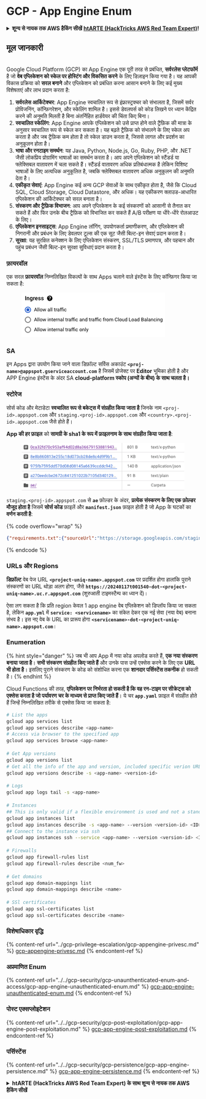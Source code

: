 # GCP - App Engine Enum

<details>

<summary><strong>शून्य से नायक तक AWS हैकिंग सीखें</strong> <a href="https://training.hacktricks.xyz/courses/arte"><strong>htARTE (HackTricks AWS Red Team Expert)</strong></a><strong>!</strong></summary>

HackTricks का समर्थन करने के अन्य तरीके:

* यदि आप चाहते हैं कि आपकी **कंपनी का विज्ञापन HackTricks में दिखाई दे** या **HackTricks को PDF में डाउनलोड करें**, तो [**सब्सक्रिप्शन प्लान्स**](https://github.com/sponsors/carlospolop) देखें!
* [**आधिकारिक PEASS & HackTricks स्वैग**](https://peass.creator-spring.com) प्राप्त करें
* [**The PEASS Family**](https://opensea.io/collection/the-peass-family) की खोज करें, हमारे विशेष [**NFTs**](https://opensea.io/collection/the-peass-family) का संग्रह
* 💬 [**Discord group**](https://discord.gg/hRep4RUj7f) में **शामिल हों** या [**telegram group**](https://t.me/peass) में या **Twitter** पर मुझे 🐦 [**@carlospolopm**](https://twitter.com/carlospolopm) **का अनुसरण करें**.
* **HackTricks** के [**github repos**](https://github.com/carlospolop/hacktricks) और [**HackTricks Cloud**](https://github.com/carlospolop/hacktricks-cloud) में PRs सबमिट करके अपनी हैकिंग ट्रिक्स साझा करें.

</details>

## मूल जानकारी <a href="#reviewing-app-engine-configurations" id="reviewing-app-engine-configurations"></a>

\
Google Cloud Platform (GCP) का App Engine एक पूरी तरह से प्रबंधित, **सर्वरलेस प्लेटफॉर्म** है जो **वेब एप्लिकेशन को स्केल पर होस्टिंग और विकसित करने** के लिए डिज़ाइन किया गया है। यह आपकी विकास प्रक्रिया को **सरल बनाने** और एप्लिकेशन को प्रबंधित करना आसान बनाने के लिए कई मुख्य विशेषताएं और लाभ प्रदान करता है:

1. **सर्वरलेस आर्किटेक्चर**: App Engine स्वचालित रूप से इंफ्रास्ट्रक्चर को संभालता है, जिसमें सर्वर प्रोविजनिंग, कॉन्फ़िगरेशन, और स्केलिंग शामिल है। इससे डेवलपर्स को कोड लिखने पर ध्यान केंद्रित करने की अनुमति मिलती है बिना अंतर्निहित हार्डवेयर की चिंता किए बिना।
2. **स्वचालित स्केलिंग**: App Engine आपके एप्लिकेशन को उसे प्राप्त होने वाले ट्रैफ़िक की मात्रा के अनुसार स्वचालित रूप से स्केल कर सकता है। यह बढ़ते ट्रैफ़िक को संभालने के लिए स्केल अप करता है और जब ट्रैफ़िक कम होता है तो स्केल डाउन करता है, जिससे लागत और प्रदर्शन का अनुकूलन होता है।
3. **भाषा और रनटाइम समर्थन**: यह Java, Python, Node.js, Go, Ruby, PHP, और .NET जैसी लोकप्रिय प्रोग्रामिंग भाषाओं का समर्थन करता है। आप अपने एप्लिकेशन को स्टैंडर्ड या फ्लेक्सिबल वातावरण में चला सकते हैं। स्टैंडर्ड वातावरण अधिक प्रतिबंधात्मक है लेकिन विशिष्ट भाषाओं के लिए अत्यधिक अनुकूलित है, जबकि फ्लेक्सिबल वातावरण अधिक अनुकूलन की अनुमति देता है।
4. **एकीकृत सेवाएं**: App Engine कई अन्य GCP सेवाओं के साथ एकीकृत होता है, जैसे कि Cloud SQL, Cloud Storage, Cloud Datastore, और अधिक। यह एकीकरण क्लाउड-आधारित एप्लिकेशन की आर्किटेक्चर को सरल बनाता है।
5. **संस्करण और ट्रैफ़िक विभाजन**: आप अपने एप्लिकेशन के कई संस्करणों को आसानी से तैनात कर सकते हैं और फिर उनके बीच ट्रैफ़िक को विभाजित कर सकते हैं A/B परीक्षण या धीरे-धीरे रोलआउट के लिए।
6. **एप्लिकेशन इनसाइट्स**: App Engine लॉगिंग, उपयोगकर्ता प्रमाणीकरण, और एप्लिकेशन की निगरानी और प्रबंधन के लिए डेवलपर टूल्स की एक सूट जैसी बिल्ट-इन सेवाएं प्रदान करता है।
7. **सुरक्षा**: यह सुरक्षित कनेक्शन के लिए एप्लिकेशन संस्करण, SSL/TLS प्रमाणपत्र, और पहचान और पहुंच प्रबंधन जैसी बिल्ट-इन सुरक्षा सुविधाएं प्रदान करता है।

### फ़ायरवॉल

एक सरल **फ़ायरवॉल** निम्नलिखित विकल्पों के साथ Apps चलाने वाले इंस्टेंस के लिए कॉन्फ़िगर किया जा सकता है:

<figure><img src="../../../.gitbook/assets/image (3) (1) (2).png" alt=""><figcaption></figcaption></figure>

### SA

इन Apps द्वारा उपयोग किया जाने वाला डिफ़ॉल्ट सर्विस अकाउंट **`<proj-name>@appspot.gserviceaccount.com`** है जिसमें प्रोजेक्ट पर **Editor** भूमिका होती है और APP Engine इंस्टेंस के अंदर SA **cloud-platform स्कोप (अन्यों के बीच) के साथ चलता है।**

### स्टोरेज

सोर्स कोड और मेटाडेटा **स्वचालित रूप से बकेट्स में संग्रहीत किया जाता है** जिनके नाम `<proj-id>.appspot.com` और `staging.<proj-id>.appspot.com` और `<country>.<proj-id>.appspot.com`&#x20; जैसे होते हैं।

**App की हर फ़ाइल** को **सामग्री के sha1 के रूप में फ़ाइलनाम के साथ संग्रहीत किया जाता है**:

<figure><img src="../../../.gitbook/assets/image (4) (6).png" alt=""><figcaption></figcaption></figure>

`staging.<proj-id>.appspot.com` से **`ae`** फ़ोल्डर के अंदर, **प्रत्येक संस्करण के लिए एक फ़ोल्डर मौजूद होता है** जिसमें **सोर्स कोड** फ़ाइलें और **`manifest.json`** फ़ाइल होती है जो App के घटकों का **वर्णन करती है**:

{% code overflow="wrap" %}
```json
{"requirements.txt":{"sourceUrl":"https://storage.googleapis.com/staging.onboarding-host-98efbf97812843.appspot.com/a270eedcbe2672c841251022b7105d340129d108","sha1Sum":"a270eedc_be2672c8_41251022_b7105d34_0129d108"},"main_test.py":{"sourceUrl":"https://storage.googleapis.com/staging.onboarding-host-98efbf97812843.appspot.com/0ca32fd70c953af94d02d8a36679153881943f32","sha1Sum":"0ca32fd7_0c953af9_4d02d8a ...
```
{% endcode %}

### URLs और Regions

**डिफ़ॉल्ट** वेब पेज URL **`<project-uniq-name>.appspot.com`** पर प्रदर्शित होगा हालांकि पुराने संस्करणों का URL थोड़ा अलग होगा, जैसे **`https://20240117t001540-dot-<project-uniq-name>.uc.r.appspot.com`** (शुरुआती टाइमस्टैम्प का ध्यान दें)।

ऐसा लग सकता है कि प्रति region केवल 1 app engine वेब एप्लिकेशन को डिप्लॉय किया जा सकता है, लेकिन **`app.yml`** में **`service: <servicename>`** का संकेत देकर एक नई सेवा (नया वेब) बनाना संभव है। इस नए वेब के URL का प्रारूप होगा **`<servicename>-dot-<project-uniq-name>.appspot.com`**।

### Enumeration

{% hint style="danger" %}
जब भी आप App में नया कोड अपलोड करते हैं, **एक नया संस्करण बनाया जाता है**। **सभी संस्करण संग्रहीत किए जाते हैं** और उनके पास उन्हें एक्सेस करने के लिए एक **URL भी होता है**। इसलिए पुराने संस्करण के कोड को संशोधित करना एक **शानदार पर्सिस्टेंस तकनीक** हो सकती है।
{% endhint %}

Cloud Functions की तरह, **एप्लिकेशन पर निर्भरता हो सकती है कि वह रन-टाइम पर सीक्रेट्स को एक्सेस करता है जो पर्यावरण चर के माध्यम से प्राप्त किए जाते हैं**। ये चर **`app.yaml`** फ़ाइल में संग्रहीत होते हैं जिन्हें निम्नलिखित तरीके से एक्सेस किया जा सकता है:
```bash
# List the apps
gcloud app services list
gcloud app services describe <app-name>
# Access via browser to the specified app
gcloud app services browse <app-name>

# Get App versions
gcloud app versions list
# Get all the info of the app and version, included specific verion URL and the env
gcloud app versions describe -s <app-name> <version-id>

# Logs
gcloud app logs tail -s <app-name>

# Instances
## This is only valid if a flexible environment is used and not a standard one
gcloud app instances list
gcloud app instances describe -s <app-name> --version <version-id> <ID>
## Connect to the instance via ssh
gcloud app instances ssh --service <app-name> --version <version-id> <ID>

# Firewalls
gcloud app firewall-rules list
gcloud app firewall-rules describe <num_fw>

# Get domains
gcloud app domain-mappings list
gcloud app domain-mappings describe <name>

# SSl certificates
gcloud app ssl-certificates list
gcloud app ssl-certificates describe <name>
```
### विशेषाधिकार वृद्धि

{% content-ref url="../gcp-privilege-escalation/gcp-appengine-privesc.md" %}
[gcp-appengine-privesc.md](../gcp-privilege-escalation/gcp-appengine-privesc.md)
{% endcontent-ref %}

### अप्रमाणित Enum

{% content-ref url="../../gcp-security/gcp-unaunthenticated-enum-and-access/gcp-app-engine-unauthenticated-enum.md" %}
[gcp-app-engine-unauthenticated-enum.md](../../gcp-security/gcp-unaunthenticated-enum-and-access/gcp-app-engine-unauthenticated-enum.md)
{% endcontent-ref %}

### पोस्ट एक्सप्लोइटेशन

{% content-ref url="../../gcp-security/gcp-post-exploitation/gcp-app-engine-post-exploitation.md" %}
[gcp-app-engine-post-exploitation.md](../../gcp-security/gcp-post-exploitation/gcp-app-engine-post-exploitation.md)
{% endcontent-ref %}

### पर्सिस्टेंस

{% content-ref url="../../gcp-security/gcp-persistence/gcp-app-engine-persistence.md" %}
[gcp-app-engine-persistence.md](../../gcp-security/gcp-persistence/gcp-app-engine-persistence.md)
{% endcontent-ref %}

<details>

<summary><strong>htARTE (HackTricks AWS Red Team Expert) के साथ शून्य से नायक तक AWS हैकिंग सीखें</strong></summary>

HackTricks का समर्थन करने के अन्य तरीके:

* यदि आप चाहते हैं कि आपकी **कंपनी का विज्ञापन HackTricks में दिखाई दे** या **HackTricks को PDF में डाउनलोड करें**, तो [**सब्सक्रिप्शन प्लान्स**](https://github.com/sponsors/carlospolop) देखें!
* [**आधिकारिक PEASS & HackTricks स्वैग**](https://peass.creator-spring.com) प्राप्त करें
* [**The PEASS Family**](https://opensea.io/collection/the-peass-family) की खोज करें, हमारा विशेष [**NFTs**](https://opensea.io/collection/the-peass-family) संग्रह
* 💬 [**Discord group**](https://discord.gg/hRep4RUj7f) में **शामिल हों** या [**telegram group**](https://t.me/peass) में या **Twitter** पर 🐦 [**@carlospolopm**](https://twitter.com/carlospolopm) को **फॉलो** करें।
* [**HackTricks**](https://github.com/carlospolop/hacktricks) और [**HackTricks Cloud**](https://github.com/carlospolop/hacktricks-cloud) github repos में PRs सबमिट करके अपनी हैकिंग ट्रिक्स साझा करें।

</details>
